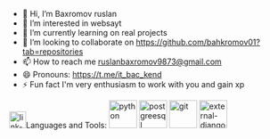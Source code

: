 - 👋 Hi, I’m Baxromov ruslan
- 👀 I’m interested in websayt
- 🌱 I’m currently learning on real projects
- 💞️ I’m looking to collaborate on https://github.com/bahkromov01?tab=repositories
- 📫 How to reach me ruslanbaxromov9873@gmail.com
- 😄 Pronouns: https://t.me/it_bac_kend
- ⚡ Fun fact I'm very enthusiasm to work with you and gain xp

<!---
bahkromov01/bahkromov01 is a ✨ special ✨ repository because its `README.md` (this file) appears on your GitHub profile.
You can click the Preview link to take a look at your changes.
--->
<img width="30" height="30" src="https://img.icons8.com/emoji/48/link-emoji.png" alt="link-emoji"/>Languages and Tools:
<img width="50" height="50" src="https://img.icons8.com/stickers/100/python.png" alt="python"/>
<img width="50" height="50" src="https://img.icons8.com/color/48/postgreesql.png" alt="postgreesql"/>
<img width="50" height="50" src="https://img.icons8.com/color/50/git.png" alt="git"/>
<img width="50" height="50" src="https://img.icons8.com/external-tal-revivo-filled-tal-revivo/49/external-django-a-high-level-python-web-framework-that-encourages-rapid-development-logo-filled-tal-revivo.png" alt="external-django-a-high-level-python-web-framework-that-encourages-rapid-development-logo-filled-tal-revivo"/>


